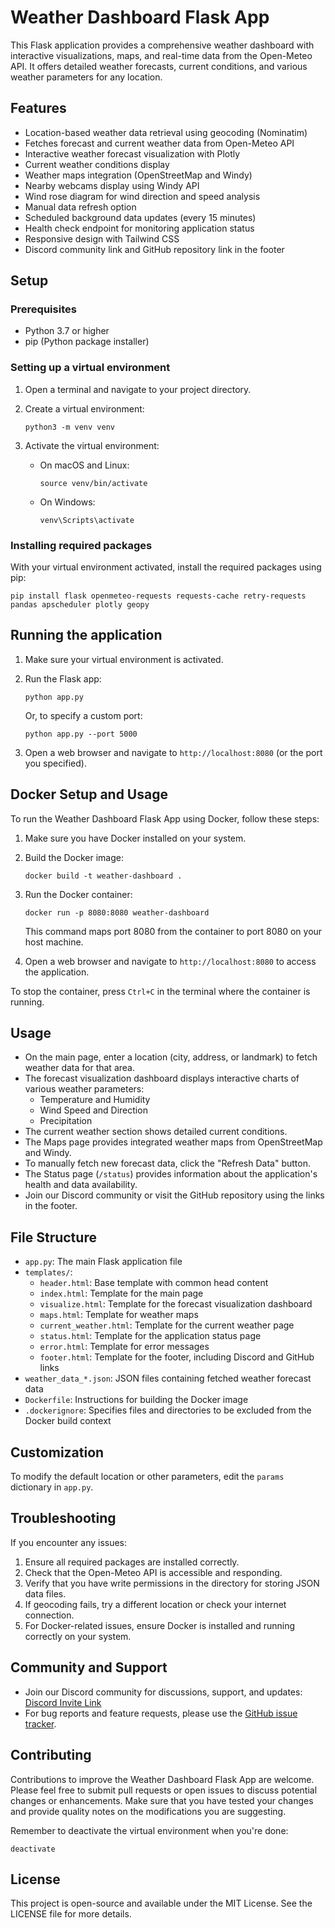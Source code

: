 # Weather Dashboard Flask App

This Flask application provides a comprehensive weather dashboard with interactive visualizations, maps, and real-time data from the Open-Meteo API. It offers detailed weather forecasts, current conditions, and various weather parameters for any location.

## Features

- Location-based weather data retrieval using geocoding (Nominatim)
- Fetches forecast and current weather data from Open-Meteo API
- Interactive weather forecast visualization with Plotly
- Current weather conditions display
- Weather maps integration (OpenStreetMap and Windy)
- Nearby webcams display using Windy API
- Wind rose diagram for wind direction and speed analysis
- Manual data refresh option
- Scheduled background data updates (every 15 minutes)
- Health check endpoint for monitoring application status
- Responsive design with Tailwind CSS
- Discord community link and GitHub repository link in the footer

## Setup

### Prerequisites

- Python 3.7 or higher
- pip (Python package installer)

### Setting up a virtual environment

1. Open a terminal and navigate to your project directory.

2. Create a virtual environment:
   ```
   python3 -m venv venv
   ```

3. Activate the virtual environment:
   - On macOS and Linux:
     ```
     source venv/bin/activate
     ```
   - On Windows:
     ```
     venv\Scripts\activate
     ```

### Installing required packages

With your virtual environment activated, install the required packages using pip:

```
pip install flask openmeteo-requests requests-cache retry-requests pandas apscheduler plotly geopy
```

## Running the application

1. Make sure your virtual environment is activated.

2. Run the Flask app:
   ```
   python app.py
   ```

   Or, to specify a custom port:
   ```
   python app.py --port 5000
   ```

3. Open a web browser and navigate to `http://localhost:8080` (or the port you specified).

## Docker Setup and Usage

To run the Weather Dashboard Flask App using Docker, follow these steps:

1. Make sure you have Docker installed on your system.

2. Build the Docker image:
   ```
   docker build -t weather-dashboard .
   ```

3. Run the Docker container:
   ```
   docker run -p 8080:8080 weather-dashboard
   ```

   This command maps port 8080 from the container to port 8080 on your host machine.

4. Open a web browser and navigate to `http://localhost:8080` to access the application.

To stop the container, press `Ctrl+C` in the terminal where the container is running.

## Usage

- On the main page, enter a location (city, address, or landmark) to fetch weather data for that area.
- The forecast visualization dashboard displays interactive charts of various weather parameters:
  - Temperature and Humidity
  - Wind Speed and Direction
  - Precipitation
- The current weather section shows detailed current conditions.
- The Maps page provides integrated weather maps from OpenStreetMap and Windy.
- To manually fetch new forecast data, click the "Refresh Data" button.
- The Status page (`/status`) provides information about the application's health and data availability.
- Join our Discord community or visit the GitHub repository using the links in the footer.

## File Structure

- `app.py`: The main Flask application file
- `templates/`:
  - `header.html`: Base template with common head content
  - `index.html`: Template for the main page
  - `visualize.html`: Template for the forecast visualization dashboard
  - `maps.html`: Template for weather maps
  - `current_weather.html`: Template for the current weather page
  - `status.html`: Template for the application status page
  - `error.html`: Template for error messages
  - `footer.html`: Template for the footer, including Discord and GitHub links
- `weather_data_*.json`: JSON files containing fetched weather forecast data
- `Dockerfile`: Instructions for building the Docker image
- `.dockerignore`: Specifies files and directories to be excluded from the Docker build context

## Customization

To modify the default location or other parameters, edit the `params` dictionary in `app.py`.

## Troubleshooting

If you encounter any issues:
1. Ensure all required packages are installed correctly.
2. Check that the Open-Meteo API is accessible and responding.
3. Verify that you have write permissions in the directory for storing JSON data files.
4. If geocoding fails, try a different location or check your internet connection.
5. For Docker-related issues, ensure Docker is installed and running correctly on your system.

## Community and Support

- Join our Discord community for discussions, support, and updates: [Discord Invite Link](https://discord.gg/sCfj8c9CcK)
- For bug reports and feature requests, please use the [GitHub issue tracker](https://github.com/01000001-01001110/flask_weather/issues).

## Contributing

Contributions to improve the Weather Dashboard Flask App are welcome. Please feel free to submit pull requests or open issues to discuss potential changes or enhancements. Make sure that you have tested your changes and provide quality notes on the modifications you are suggesting.

Remember to deactivate the virtual environment when you're done:
```
deactivate
```

## License

This project is open-source and available under the MIT License. See the LICENSE file for more details.
